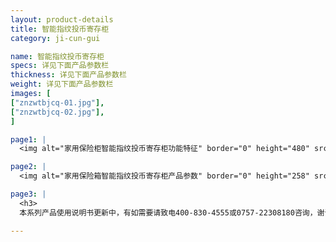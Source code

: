 ```yaml
---
layout: product-details
title: 智能指纹投币寄存柜
category: ji-cun-gui

name: 智能指纹投币寄存柜
specs: 详见下面产品参数栏
thickness: 详见下面产品参数栏
weight: 详见下面产品参数栏
images: [
["znzwtbjcq-01.jpg"],
["znzwtbjcq-02.jpg"],
]

page1: |
  <img alt="家用保险柜智能指纹投币寄存柜功能特征" border="0" height="480" src="{PRODUCT_IMAGES}znzwtbjcq-gn.jpg" width="538" />

page2: |
  <img alt="家用保险箱智能指纹投币寄存柜产品参数" border="0" height="258" src="{PRODUCT_IMAGES}znzwtbjcq-cpcs.jpg" width="538" />

page3: |
  <h3>
  本系列产品使用说明书更新中，有如需要请致电400-830-4555或0757-22308180咨询，谢谢！</h3>

---
```

